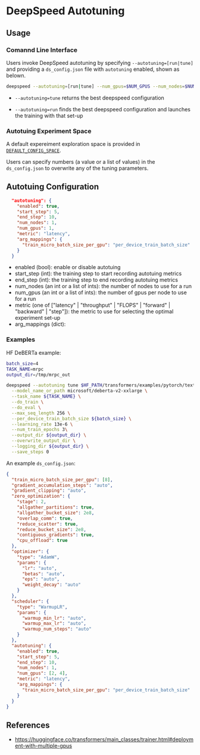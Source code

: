 # DeepSpeed Autotuning



## Usage

### Comannd Line Interface

Users invoke DeepSpeed autotuning by specifying `--autotuning=[run|tune]` and providing a `ds_config.json` file with `autotuning` enabled, shown as belown.

```bash
deepspeed --autotuning=[run|tune] --num_gpus=$NUM_GPUS --num_nodes=$NUM_NODES <user script> --deepspeed ds_config.json <other user args>
```

* `--autotuning=tune` returns the best deepspeed configuration

* `--autotuning=run` finds the best deepspeed configuration and launches the training with that set-up


### Autotuing Experiment Space

A default expereiment exploration space is provided in [`DEFAULT_CONFIG_SPACE`](https://github.com/microsoft/DeepSpeed-internal/blob/cheng/autotuning/deepspeed/autotuning/autotuner.py#L28).

Users can specify numbers (a value or a list of values) in the `ds_config.json` to overwrite any of the tuning parameters.

## Autotuing Configuration

```json
  "autotuning": {
    "enabled": true,
    "start_step": 5,
    "end_step": 10,
    "num_nodes": 1,
    "num_gpus": 1,
    "metric": "latency",
    "arg_mappings": {
      "train_micro_batch_size_per_gpu": "per_device_train_batch_size"
    }
  }
```
- enabled (bool): enable or disable autotuing
- start_step (int): the training step to start recording autotuing metrics
- end_step (int): the training step to end recording autotuing metrics
- num_nodes (an int or a list of ints): the number of nodes to use for a run
- num_gpus (an int or a list of ints):  the number of gpus per node to use for a run
- metric (one of ["latency" | "throughput" | "FLOPS"  | "forward" |
"backward" | "step"]): the metric to use for selecting the optimal experiment set-up
- arg_mappings (dict):

### Examples

HF DeBERTa example:

```bash
batch_size=4
TASK_NAME=mrpc
output_dir=/tmp/mrpc_out

deepspeed --autotuning tune $HF_PATH/transformers/examples/pytorch/text-classification/run_glue.py --deepspeed_config ds_config.json \
  --model_name_or_path microsoft/deberta-v2-xxlarge \
  --task_name ${TASK_NAME} \
  --do_train \
  --do_eval \
  --max_seq_length 256 \
  --per_device_train_batch_size ${batch_size} \
  --learning_rate 13e-6 \
  --num_train_epochs 3\
  --output_dir ${output_dir} \
  --overwrite_output_dir \
  --logging_dir ${output_dir} \
  --save_steps 0
  ```

An example `ds_config.json`:

```json
{
  "train_micro_batch_size_per_gpu": [8],
  "gradient_accumulation_steps": "auto",
  "gradient_clipping": "auto",
  "zero_optimization": {
    "stage": 2,
    "allgather_partitions": true,
    "allgather_bucket_size": 2e8,
    "overlap_comm": true,
    "reduce_scatter": true,
    "reduce_bucket_size": 2e8,
    "contiguous_gradients": true,
    "cpu_offload": true
  },
  "optimizer": {
    "type": "AdamW",
    "params": {
      "lr": "auto",
      "betas": "auto",
      "eps": "auto",
      "weight_decay": "auto"
    }
  },
  "scheduler": {
    "type": "WarmupLR",
    "params": {
      "warmup_min_lr": "auto",
      "warmup_max_lr": "auto",
      "warmup_num_steps": "auto"
    }
  },
  "autotuning": {
    "enabled": true,
    "start_step": 5,
    "end_step": 10,
    "num_nodes": 1,
    "num_gpus": [2, 4],
    "metric": "latency",
    "arg_mappings": {
      "train_micro_batch_size_per_gpu": "per_device_train_batch_size"
    }
  }
}

```
## References
- https://huggingface.co/transformers/main_classes/trainer.html#deployment-with-multiple-gpus
